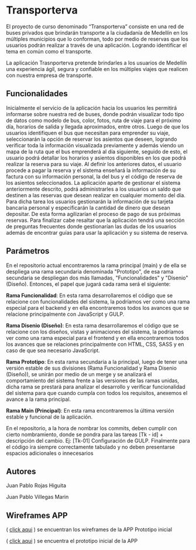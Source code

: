 # Transporterva

El proyecto de curso denominado “Transporterva” consiste en una red de buses privados que brindarán transporte a la ciudadanía de Medellín en los múltiples municipios que lo conforman, todo por medio de reservas que los usuarios podrán realizar a través de una aplicación. Logrando identificar el tema en común como el transporte.

La aplicación Trasnporterva pretende brindarles a los usuarios de Medellín una experiencia ágil, segura y confiable en los múltiples viajes que realicen con nuestra empresa de transporte.

## **Funcionalidades**

Inicialmente el servicio de la aplicación hacia los usuarios les permitirá informarse sobre nuestra red de buses, donde podrán visualizar todo tipo de datos como modelo de bus, color, fotos, ruta de viaje para el próximo día, horarios de salida y llegada aproximados, entre otros. Luego de que los usuarios identifiquen el bus que necesitan para emprender su viaje, seleccionarán la opción de reservar los asientos que deseen, logrando verificar toda la información visualizada previamente y además viendo un mapa de la ruta que el bus emprenderá al día siguiente, seguido de esto, el usuario podrá detallar los horarios y asientos disponibles en los que podrá realizar la reserva para su viaje. Al definir los anteriores datos, el usuario procede a pagar la reserva y el sistema enseñará la información de su factura con su información personal, la del bus y el código de reserva de los asientos seleccionados.
La aplicación aparte de gestionar el sistema anteriormente descrito, podrá administrarles a los usuarios un saldo que destinen a las reservas que desean realizar en cualquier momento del día. Para dicha tarea los usuarios gestionarán la información de su tarjeta bancaria personal y especificarán la cantidad de dinero que desean depositar. De esta forma agilizarían el proceso de pago de sus próximas reservas.
Para finalizar cabe resaltar que la aplicación tendrá una sección de preguntas frecuentes donde gestionarían las dudas de los usuarios además de encontrar guías para usar la aplicación y su sistema de reserva.

## **Parámetros**

En el repositorio actual encontraremos la rama principal (main) y de ella se despliega una rama secundaria denominada "Prototipo", de esa rama secundaria se despliegan dos más llamadas, "Funcionalidades" y "Disenio" (Diseño). Entonces, el papel que jugará cada rama será el siguiente:

**Rama Funcionalidad**: En esta rama desarrollaremos el código que se relacione con funcionalidades del sistema, la podríamos ver como una rama especial para el backend y en ella encontraremos todos los avances que se relacione principalmente con JavaScript y GULP.

**Rama Disenio (Diseño)**: En esta rama desarrollaremos el código que se relacione con los diseños, vistas y animaciones del sistema, la podríamos ver como una rama especial para el frontend y en ella encontraremos todos los avances que se relaciones principalmente con HTML, CSS, SASS y en caso de que sea necesario JavaScript.

**Rama Prototipo**: En esta rama secundaria a la principal, luego de tener una versión estable de sus divisiones (Rama Funcionalidad y Rama Disenio (Diseño)), se unirán por medio de un merge y se analizará el comportamiento del sistema frente a las versiones de las ramas unidas, dicha rama se prestará para analizar el desarrollo y verificar funcionalidad del sistema para que cuando cumpla con todos los requisitos, anexemos el avance a la rama principal.

**Rama Main (Principal)**: En esta rama encontraremos la última versión estable y funcional de la aplicación.


En el repositorio, a la hora de nombrar los commits, deben cumplir con cierto nombramiento, donde se pondra para las tareas [Tk - id] + descripción del cambio. 
Ej: [Tk-01] Configuración de GULP.
Finalmente para el código ira siempre correctamente tabulado y no deben presentarse espacios adicionales o innecesarios

## Autores

Juan Pablo Rojas Higuita

Juan Pablo Villegas Marin

## Wireframes APP

( [click aqui](https://www.figma.com/file/ng9tTCBXlqVFR7yatKsLxF/Wireframes-APP?node-id=0%3A1) ) se encuentran los wireframes de la APP
 Prototipo inicial 
 
( [click aqui](https://www.figma.com/proto/ng9tTCBXlqVFR7yatKsLxF/Wireframes-APP?node-id=11%3A303&scaling=scale-down&page-id=0%3A1&starting-point-node-id=11%3A303) ) se encuentra el prototipo inicial de la APP
